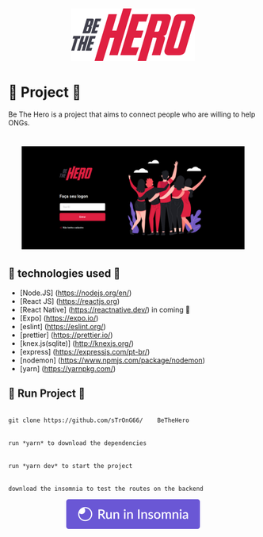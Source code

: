 <h1 align = "center">
    <img alt = "BeTheHero" title = "#BeTheHero" src = "./images/logo.svg" width = "250px" />
</h1>

# :rocket:  Project :rocket: 

Be The Hero is a project that aims to connect people who are willing to help ONGs.

<h1 align = "center">
    <img alt = "Página de login" title = "Página de login" src = "./images/login-black.jpeg" width = "450px" />
</h1>

## :rocket: technologies used :rocket:
- [Node.JS] (https://nodejs.org/en/) 
- [React JS] (https://reactjs.org) 
- [React Native] (https://reactnative.dev/) in coming :construction:
- [Expo] (https://expo.io/) 
- [eslint] (https://eslint.org/)
- [prettier] (https://prettier.io/)
- [knex.js(sqlite)] (http://knexjs.org/)
- [express] (https://expressjs.com/pt-br/)
- [nodemon] (https://www.npmjs.com/package/nodemon)
- [yarn] (https://yarnpkg.com/)



## :rocket:  Run Project :rocket: 

```

git clone https://github.com/sTrOnG66/    BeTheHero

```
```

run *yarn* to download the dependencies

```
```

run *yarn dev* to start the project

```

```

download the insomnia to test the routes on the backend

```
<p align = "center">
  <a href = "https://insomnia.rest/download/" target = " "> <img src ="./images/run.svg"alt ="Download Insominia"> </a>
</p>



